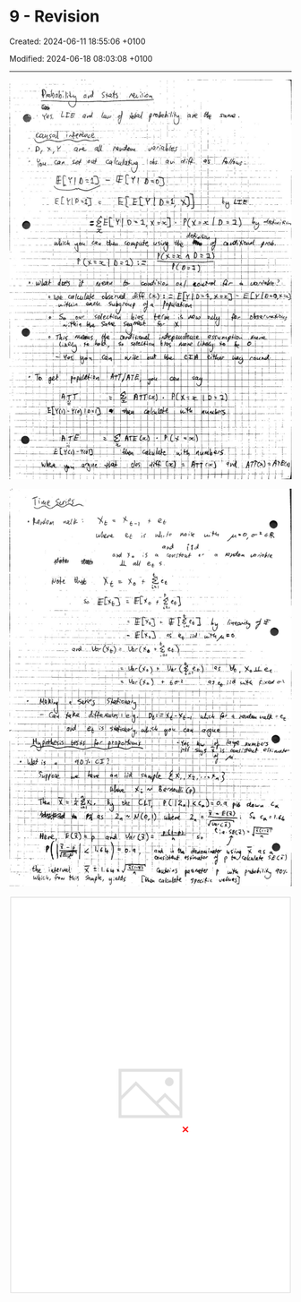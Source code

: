 # 9 - Revision

Created: 2024-06-11 18:55:06 +0100

Modified: 2024-06-18 08:03:08 +0100

---

![](../../media/Year-1-Prob-and-stats-9---Revision-image1.jpeg)



![](../../media/Year-1-Prob-and-stats-9---Revision-image2.jpeg)



![](../../media/Year-1-Prob-and-stats-9---Revision-image3.png)





